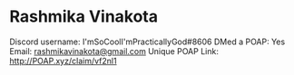 # Rashmika Vinakota

Discord username: I'mSoCoolI'mPracticallyGod#8606
DMed a POAP: Yes
Email: rashmikavinakota@gmail.com
Unique POAP Link: http://POAP.xyz/claim/vf2nl1